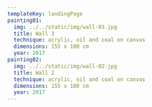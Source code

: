 ```yaml
---
templateKey: landingPage
painting01:
  img: ../../static/img/wall-03.jpg
  title: Wall 3
  technique: acrylic, oil and coal on canvas
  dimensions: 155 x 100 cm
  year: 2017
painting02:
  img: ../../static/img/wall-02.jpg
  title: Wall 2
  technique: acrylic, oil and coal on canvas
  dimensions: 155 x 100 cm
  year: 2017
---
```

